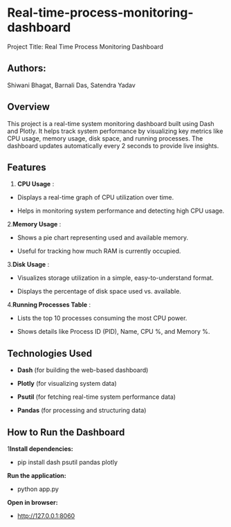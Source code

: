 # Real-time-process-monitoring-dashboard
Project Title: Real Time Process Monitoring Dashboard

## Authors:

Shiwani Bhagat, Barnali Das, Satendra Yadav

## Overview

This project is a real-time system monitoring dashboard built using Dash and Plotly. It helps track system performance by visualizing key metrics like CPU usage, memory usage, disk space, and running processes. The dashboard updates automatically every 2 seconds to provide live insights.

## Features
1. **CPU Usage** : 
* Displays a real-time graph of CPU utilization over time.

* Helps in monitoring system performance and detecting high CPU usage.

2.**Memory Usage** : 
* Shows a pie chart representing used and available memory.

* Useful for tracking how much RAM is currently occupied.

3.**Disk Usage** : 
* Visualizes storage utilization in a simple, easy-to-understand format.

* Displays the percentage of disk space used vs. available.

4.**Running Processes Table** : 
* Lists the top 10 processes consuming the most CPU power.

* Shows details like Process ID (PID), Name, CPU %, and Memory %.

## Technologies Used
* **Dash** (for building the web-based dashboard)

* **Plotly** (for visualizing system data)

* **Psutil** (for fetching real-time system performance data)

* **Pandas** (for processing and structuring data)

 ## How to Run the Dashboard
1**Install dependencies:**

* pip install dash psutil pandas plotly
  
**Run the application:**

* python app.py

**Open in browser:**

* http://127.0.0.1:8060
